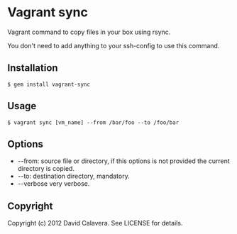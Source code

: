 # Vagrant sync

Vagrant command to copy files in your box using rsync.

You don't need to add anything to your ssh-config to use this command.

## Installation

```
$ gem install vagrant-sync
```

## Usage

```
$ vagrant sync [vm_name] --from /bar/foo --to /foo/bar
```

## Options

* --from:    source file or directory, if this options is not provided the current directory is copied.
* --to:      destination directory, mandatory.
* --verbose  very verbose.

## Copyright

Copyright (c) 2012 David Calavera. See LICENSE for details.
